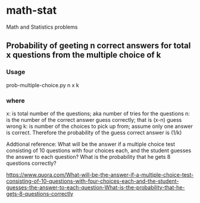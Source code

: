 # math-stat
Math and Statistics problems


## Probability of geeting n correct answers for total x questions from the multiple choice of k
### Usage
prob-multiple-choice.py n x k
### where
x: is total number of  the questions; aka number of tries for the questions
n: is the number of the correct answer guess correctly; that is (x-n) guess wrong
k: is number of the choices to pick up from; assume only one answer is correct.  Therefore the probability of the guess correct answer is (1/k)



Addtional reference:
What will be the answer if a multiple choice test consisting of 10 questions with four choices each, and the student guesses the answer to each question? What is the probability that he gets 8 questions correctly?

https://www.quora.com/What-will-be-the-answer-if-a-multiple-choice-test-consisting-of-10-questions-with-four-choices-each-and-the-student-guesses-the-answer-to-each-question-What-is-the-probability-that-he-gets-8-questions-correctly
